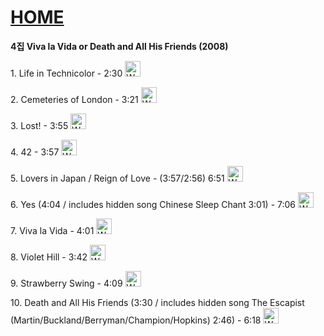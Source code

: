 # [HOME](https://github.com/GeekInTheClass/Coldplay/blob/master/README.md#album-history)

**4집 Viva la Vida or Death and All His Friends (2008)**

<p>1.	Life in Technicolor - 2:30 <a href="https://www.youtube.com/watch?v=fXSovfzyx28">
<img border="0" alt="W3Schools" src="https://cdn1.iconfinder.com/data/icons/logotypes/32/youtube-128.png" width="25" height="25">
</a></p>

<p>2.	Cemeteries of London - 3:21 <a href="https://www.youtube.com/watch?v=yTiLZ18x5TM">
<img border="0" alt="W3Schools" src="https://cdn1.iconfinder.com/data/icons/logotypes/32/youtube-128.png" width="25" height="25">
</a></p>

<p>3.	Lost! - 3:55 <a href="https://www.youtube.com/watch?v=Pkgeai985rA">
<img border="0" alt="W3Schools" src="https://cdn1.iconfinder.com/data/icons/logotypes/32/youtube-128.png" width="25" height="25">
</a></p>

<p>4.	42 - 3:57 <a href="https://www.youtube.com/watch?v=Z0xfWCDLoCU">
<img border="0" alt="W3Schools" src="https://cdn1.iconfinder.com/data/icons/logotypes/32/youtube-128.png" width="25" height="25">
</a></p>

<p>5.	Lovers in Japan / Reign of Love - (3:57/2:56)	6:51 <a href="https://www.youtube.com/watch?v=OTFFQkdhw6Q">
<img border="0" alt="W3Schools" src="https://cdn1.iconfinder.com/data/icons/logotypes/32/youtube-128.png" width="25" height="25">
</a></p>

<p>6.	Yes (4:04 / includes hidden song Chinese Sleep Chant 3:01) - 7:06 <a href="https://www.youtube.com/watch?v=yyraA41XuKg">
<img border="0" alt="W3Schools" src="https://cdn1.iconfinder.com/data/icons/logotypes/32/youtube-128.png" width="25" height="25">
</a></p>

<p>7.	Viva la Vida - 4:01 <a href="https://www.youtube.com/watch?v=dvgZkm1xWPE">
<img border="0" alt="W3Schools" src="https://cdn1.iconfinder.com/data/icons/logotypes/32/youtube-128.png" width="25" height="25">
</a></p>

<p>8.	Violet Hill	 - 3:42 <a href="https://www.youtube.com/watch?v=IakDItZ7f7Q">
<img border="0" alt="W3Schools" src="https://cdn1.iconfinder.com/data/icons/logotypes/32/youtube-128.png" width="25" height="25">
</a></p>

<p>9.	Strawberry Swing - 4:09 <a href="https://www.youtube.com/watch?v=h3pJZSTQqIg">
<img border="0" alt="W3Schools" src="https://cdn1.iconfinder.com/data/icons/logotypes/32/youtube-128.png" width="25" height="25">
</a></p>

<p>10.	Death and All His Friends (3:30 / includes hidden song The Escapist (Martin/Buckland/Berryman/Champion/Hopkins) 2:46) - 6:18 <a href="https://www.youtube.com/watch?v=I_wcRxGbqdU">
<img border="0" alt="W3Schools" src="https://cdn1.iconfinder.com/data/icons/logotypes/32/youtube-128.png" width="25" height="25">
</a></p>
